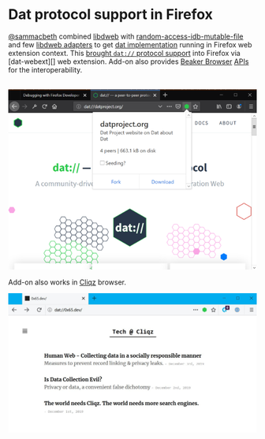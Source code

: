 # Dat protocol support in Firefox

[@sammacbeth][] combined [libdweb][] with [random-access-idb-mutable-file][] and few [libdweb adapters][] to get [dat implementation][] running in Firefox web extension context. This [brought `dat://` protocol support][dat-for-firefox-2] into Firefox via [dat-webext][] web extension. Add-on also provides [Beaker Browser][] [APIs][beaker docs] for the interoperability.

​    ![dat-protocol-in-firefox "Dat Firefox add-on compatible with beaker"](dat-protocol.png)



Add-on also works in [Cliqz][] browser.

![Image](EK80aJdX0AEmpbT.jpeg)

[@sammacbeth]:https://github.com/cliqz/cliqz-concept-browser/commits?author=sammacbethcli "Sam Macbeth"
[Cliqz]: https://cliqz.com/ "Cliqz browser with built-in search engine"
[Mozilla reference browser]:https://github.com/mozilla-mobile/reference-browser/ "A full-featured browser reference implementation using Mozilla Android Components"

[libdweb]:https://github.com/mozilla/libdweb "Experimental Firefox extension APIs for P2P"

[Beaker Browser]:https://beakerbrowser.com/ "Experimental browser fo the peer-to-peer Web"
[random-access-idb-mutable-file]:https://github.com/random-access-storage/random-access-idb-mutable-file
[libdweb adapters]:https://github.com/libdweb
[dat implementation]:https://github.com/datproject/dat-node
[beaker docs]:https://beakerbrowser.com/docs/
[dat-for-firefox-2]:https://sammacbeth.eu/blog/2019/05/12/dat-for-firefox-2.html